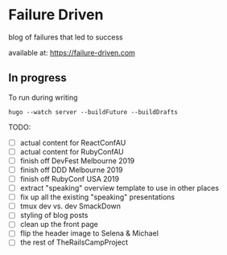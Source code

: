 # Failure Driven

blog of failures that led to success

available at: https://failure-driven.com

## In progress

To run during writing

```
hugo --watch server --buildFuture --buildDrafts
```

TODO:

- [ ] actual content for ReactConfAU
- [ ] actual content for RubyConfAU
- [ ] finish off DevFest Melbourne 2019
- [ ] finish off DDD Melbourne 2019
- [ ] finish off RubyConf USA 2019
- [ ] extract "speaking" overview template to use in other places
- [ ] fix up all the existing "speaking" presentations
- [ ] tmux dev vs. dev SmackDown
- [ ] styling of blog posts
- [ ] clean up the front page
- [ ] flip the header image to Selena & Michael
- [ ] the rest of TheRailsCampProject
